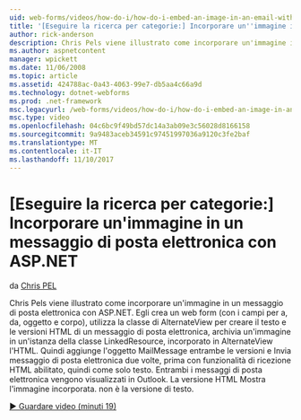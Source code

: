 ```yaml
---
uid: web-forms/videos/how-do-i/how-do-i-embed-an-image-in-an-email-with-aspnet
title: '[Eseguire la ricerca per categorie:] Incorporare un''immagine in un messaggio di posta elettronica con ASP.NET | Documenti Microsoft'
author: rick-anderson
description: Chris Pels viene illustrato come incorporare un'immagine in un messaggio di posta elettronica con ASP.NET. Giorgio crea un web form (con i campi per a, da, oggetto e corpo), si utilizza il AlternateView...
ms.author: aspnetcontent
manager: wpickett
ms.date: 11/06/2008
ms.topic: article
ms.assetid: 424788ac-0a43-4063-99e7-db5aa4c66a9d
ms.technology: dotnet-webforms
ms.prod: .net-framework
msc.legacyurl: /web-forms/videos/how-do-i/how-do-i-embed-an-image-in-an-email-with-aspnet
msc.type: video
ms.openlocfilehash: 04c6bc9f49bd57dc14a3ab09e3c56028d8166158
ms.sourcegitcommit: 9a9483aceb34591c97451997036a9120c3fe2baf
ms.translationtype: MT
ms.contentlocale: it-IT
ms.lasthandoff: 11/10/2017
---
```

<a name="how-do-i-embed-an-image-in-an-email-with-aspnet"></a>[Eseguire la ricerca per categorie:] Incorporare un'immagine in un messaggio di posta elettronica con ASP.NET
====================
da [Chris PEL](https://twitter.com/chrispels)

Chris Pels viene illustrato come incorporare un'immagine in un messaggio di posta elettronica con ASP.NET. Egli crea un web form (con i campi per a, da, oggetto e corpo), utilizza la classe di AlternateView per creare il testo e le versioni HTML di un messaggio di posta elettronica, archivia un'immagine in un'istanza della classe LinkedResource, incorporato in AlternateView l'HTML. Quindi aggiunge l'oggetto MailMessage entrambe le versioni e Invia messaggio di posta elettronica due volte, prima con funzionalità di ricezione HTML abilitato, quindi come solo testo. Entrambi i messaggi di posta elettronica vengono visualizzati in Outlook. La versione HTML Mostra l'immagine incorporata. non è la versione di testo.

[&#9654; Guardare video (minuti 19)](https://channel9.msdn.com/Blogs/ASP-NET-Site-Videos/how-do-i-embed-an-image-in-an-email-with-aspnet)
